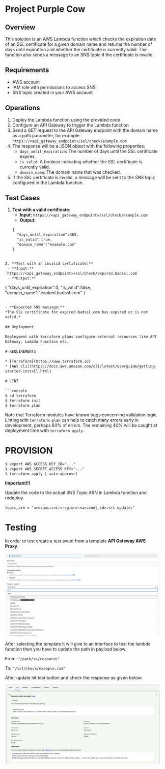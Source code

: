 # Project Purple Cow

## Overview

This solution is an AWS Lambda function which checks the expiration date of an SSL certificate for a given domain name and returns the number of days until expiration and whether the certificate is currently valid. The function also sends a message to an SNS topic if the certificate is invalid.

## Requirements

- AWS account
- IAM role with permissions to access SNS
- SNS topic created in your AWS account

## Operations

1. Deploy the Lambda function using the provided code
2. Configure an API Gateway to trigger the Lambda function
3. Send a GET request to the API Gateway endpoint with the domain name as a path parameter, for example:
   `https://<api_gateway_endpoint>/ssl/check/example.com`
4. The response will be a JSON object with the following properties:
   - `days_until_expiration`: The number of days until the SSL certificate expires.
   - `is_valid`: A boolean indicating whether the SSL certificate is currently valid.
   - `domain_name`: The domain name that was checked.
5. If the SSL certificate is invalid, a message will be sent to the SNS topic configured in the Lambda function.


## Test Cases

1. **Test with a valid certificate:**
   - **Input:** `https://<api_gateway_endpoint>/ssl/check/example.com`
   - **Output:** 
   ```
   {
     "days_until_expiration":365,
     "is_valid":true,
     "domain_name":"example.com"
   }
  ```

2. **Test with an invalid certificate:**
   - **Input:** `https://<api_gateway_endpoint>/ssl/check/expired.badssl.com`
   - **Output:** 
   ```
   {
     "days_until_expiration":0,
     "is_valid":false,
     "domain_name":"expired.badssl.com"
   }
   ```

   - **Expected SNS message:** 
  *The SSL certificate for expired.badssl.com has expired or is not valid.*

## Deployment

Deployment with terraform plans configure external resources like API Gateway, Lambda Function etc.

# REQUIREMENTS

* [Terraform](https://www.terraform.io)
* [AWS cli](https://docs.aws.amazon.com/cli/latest/userguide/getting-started-install.html)

# LINT

```console
$ cd terraform
$ terraform init
$ terraform plan
```

Note that Terraform modules have known bugs concerning validation logic. Linting with `terraform plan` can help to catch many errors early in development, perhaps 60% of errors. The remaining 40% will be caught at deployment time with `terraform apply`.

# PROVISION

```console
$ export AWS_ACCESS_KEY_ID="..."
$ export AWS_SECRET_ACCESS_KEY="..."
$ terraform apply [-auto-approve]
```
**Important!!!**

Update the code to the actual SNS Topic ARN in Lambda function and redeploy.

`topic_arn = "arn:aws:sns:<region>:<account_id>:ssl-updates"`

# Testing

In order to test create a test event from a template **API Gateway AWS Proxy**.

![Alt text](/images/test-event-creation.png?raw=true "Test Event Creation")

After selecting the template it will give to an interface to test the lambda function then you have to update the path in payload below.

From: `"/path/to/resource"`

To: `"/ssl/check/example.com"`

After update hit test button and check the response as given below:

![Alt text](/images/test-event-response.png?raw=true "Test Event Response")